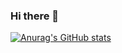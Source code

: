 ### Hi there 👋

[![Anurag's GitHub stats](https://github-readme-stats.vercel.app/api?username=benastro?theme=chartreuse-dark)](https://github.com/anuraghazra/github-readme-stats)

